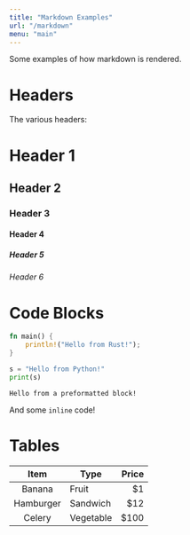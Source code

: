 ```yaml
---
title: "Markdown Examples"
url: "/markdown"
menu: "main"
---
```


Some examples of how markdown is rendered.

# Headers

The various headers:

# Header 1
## Header 2
### Header 3
#### Header 4
##### Header 5
###### Header 6

# Code Blocks

```rust
fn main() {
    println!("Hello from Rust!");
}
```
 
```python
s = "Hello from Python!"
print(s)
```
 
```
Hello from a preformatted block!
```

And some `inline` code!

# Tables

| Item          | Type          | Price |
| :-----------: |---------------| -----:|
| Banana        | Fruit         |    $1 |
| Hamburger     | Sandwich      |   $12 |
| Celery        | Vegetable     |  $100 |
